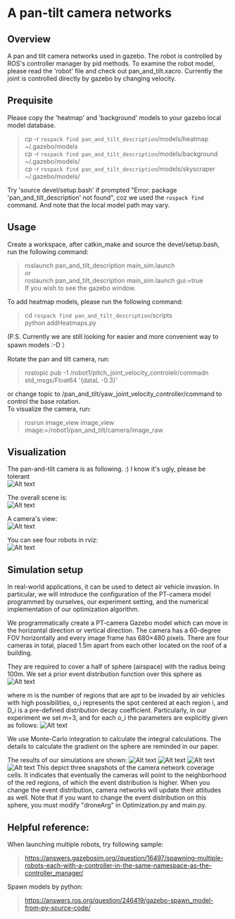 # A pan-tilt camera networks 
## Overview  
A pan and tilt camera networks used in gazebo. The robot is controlled by ROS's controller manager by pid methods. To examine the robot model, please read the 'robot' file and check out pan_and_tilt.xacro. Currently the joint is controlled directly by gazebo by changing velocity.   

## Prequisite
Please copy the 'heatmap' and 'background' models to your gazebo local model database.  
> cp -r `rospack find pan_and_tilt_description`/models/heatmap ~/.gazebo/models    
> cp -r `rospack find pan_and_tilt_description`/models/background ~/.gazebo/models/  
> cp -r `rospack find pan_and_tilt_description`/models/skyscraper ~/.gazebo/models/  

Try 'source devel/setup.bash' if prompted "Error: package 'pan_and_tilt_description' not found", coz we used the `rospack find` command. And note that the local model path may vary.  

## Usage  
Create a workspace, after catkin_make and source the devel/setup.bash, run the following command:  
> roslaunch pan_and_tilt_description main_sim.launch  
or  
> roslaunch pan_and_tilt_description main_sim.launch gui:=true  
If you wish to see the gazebo window.  

To add heatmap models, please run the following command:  
> cd `rospack find pan_and_tilt_description`/scripts  
> python addHeatmaps.py  

(P.S. Currently we are still looking for easier and more convenient way to spawn models :-D ）  
 
Rotate the pan and tilt camera, run:  
> rostopic pub -1 /robot1/pitch_joint_velocity_controlelr/commadn std_msgs/Float64 '{dataL -0.3}'  

or change topic to /pan_and_tilt/yaw_joint_velocity_controller/command to control the base rotation.  
To visualize the camera, run:  
> rosrun image_view image_view image:=/robot1/pan_and_tilt/camera/image_raw  

## Visualization
The pan-and-tilt camera is as following. :) I know it's ugly, please be tolerant  
![Alt text](https://github.com/ChenqiuXD/pan_tilt_camera/blob/master/pics/Pan_tilt_camera.png)  

The overall scene is:  
![Alt text](https://github.com/ChenqiuXD/pan_tilt_camera/blob/master/pics/overall_scene.png)  

A camera's view:  
![Alt text](https://github.com/ChenqiuXD/pan_tilt_camera/blob/master/pics/camera_view.png)  

You can see four robots in rviz:  
![Alt text](https://github.com/ChenqiuXD/pan_tilt_camera/blob/master/pics/overall_pic.png)  

## Simulation setup
In real-world applications, it can be used to detect air vehicle invasion. In particular, we will introduce the configuration of the PT-camera model programmed by ourselves, our experiment setting, and the numerical implementation of our optimization algorithm. 
 
We programmatically create a PT-camera Gazebo model which can move in the horizontal direction or vertical direction. The camera has a 60-degree FOV  horizontally and every image frame has 680×480 pixels. There are four cameras in total, placed 1.5m apart from each other located on the roof of a building.
 
They are required to cover a half of sphere (airspace) with the radius being 100m. We set a prior event distribution function over this sphere as
![Alt text](https://latex.codecogs.com/svg.latex?\phi(q)=\sum_{i=1}^m\exp({-D_i\|q-o_i\|^2}))

where m is the number of regions that are apt to be invaded by air vehicles with high possibilities, o_i represents the spot centered at each region i, and D_i is a pre-defined distribution decay coefficient. Particularly, in our experiment we set m=3, and for each o_i the parameters are  explicitly given as follows:
![Alt text](https://latex.codecogs.com/svg.latex?space;o_1=[-42.5,~72.6,~54.0]^\top,D_1=0.05,o_2=[26.7,~96.4,~0]^\top,D_2=0.05,o_3=[-57.3,~-81.6,~7.1]^\top,D_3=0.05.)

We use Monte-Carlo integration to calculate the integral calculations. The details to calculate the gradient on the sphere are reminded in our paper. 

The results of our simulations are shown:
![Alt text](https://github.com/ChenqiuXD/pan_tilt_camera/blob/master/pics/beginning.png) 
![Alt text](https://github.com/ChenqiuXD/pan_tilt_camera/blob/master/pics/timing.png) 
![Alt text](https://github.com/ChenqiuXD/pan_tilt_camera/blob/master/pics/ending.png) 
![Alt text](https://github.com/ChenqiuXD/pan_tilt_camera/blob/master/pics/ending_1.png)
This depict three snapshots of the camera network coverage cells. It indicates that eventually the cameras will point to the neighborhood of the red regions, of which the event distribution is higher. When you change the event distribution, camera networks will update their attitudes as well. Note that if you want to change the event distribution on this sphere, you must modify "droneArg" in Optimization.py and main.py.


## Helpful reference:
When launching multiple robots, try following sample:  
> https://answers.gazebosim.org//question/16497/spawning-multiple-robots-each-with-a-controller-in-the-same-namespace-as-the-controller_manager/  

Spawn models by python:  
> https://answers.ros.org/question/246419/gazebo-spawn_model-from-py-source-code/
